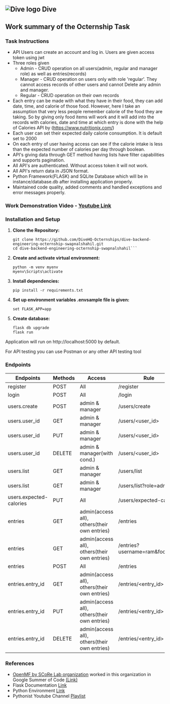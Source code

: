 ## ![Dive logo](https://user-images.githubusercontent.com/424487/219708981-f0416526-ba48-4b01-b5b3-c0eb73362718.png) Dive 
## Work summary of the Octernship Task

### Task Instructions
- API Users can create an account and log in. Users are given access token using jwt
- Three roles given
    - Admin - CRUD operation on all users(admin, regular and manager role) as well as entries(records)
    - Manager - CRUD operation on users only with role 'regular'. They cannot access records of other users and cannot Delete any admin and manager.
    - Regular - CRUD operation on their own records
- Each entry can be made with what they have in their food, they can add date, time, and calorie of those food. However, here I take an assumption that very less people remember calorie of the food they are taking. So by giving only food items will work and it will add into the records with calories, date and time at which entry is done with the help of Calories API by (https://www.nutritionix.com/)
- Each user can set their expected daily calorie consumption. It is default set to 2000
- On each entry of user having access can see if the calorie intake is less than the expected number of calories per day through boolean.
- API's giving data through GET method having lists have filter capabilities and supports pagination.
- All API's are authenticated. Without access token it will not work.
- All API's return data in JSON format.
- Python Framework(FLASK) and SQLite Database which will be in instance/database.db after installing application properly.
- Maintained code quality, added comments and handled exceptions and error messages properly.

### Work Demonstration Video - [Youtube Link](https://www.youtube.com/watch?v=zb459GNLEeg)
### Installation and Setup


1. **Clone the Repository:**

   ```
   git clone https://github.com/DiveHQ-Octernships/dive-backend-engineering-octernship-swapnalshahil.git
   cd dive-backend-engineering-octernship-swapnalshahil```
   
2. **Create and activate virtual environment:** 
    ```
    python -m venv myenv
    myenv\Scripts\activate
    ```
3. **Install dependencies:** 
    ```
    pip install -r requirements.txt
    ```

3. **Set up environment variables .envsample file is given:**  
    ```
    set FLASK_APP=app
    ```

3. **Create database:**
    ```
    flask db upgrade
    flask run
    ```

<p>Application will run on http://localhost:5000 by default. </p>
<p>For API testing you can use Postman or any other API testing tool</p>

### Endpoints

| Endpoints               | Methods | Access                                       | Rule                           |
|-------------------------|---------|----------------------------------------------|--------------------------------|
| register                | POST    | All                                          | /register                      |
| login                   | POST    | All                                          | /login                         |
| users.create            | POST    | admin & manager                              | /users/create                  |
| users.user_id           | GET     | admin & manager                              | /users/<user_id>               |
| users.user_id           | PUT     | admin & manager                              | /users/<user_id>               |
| users.user_id           | DELETE  | admin & manager(with cond.)                  | /users/<user_id>               |
| users.list              | GET     | admin & manager                              | /users/list                    |
| users.list              | GET     | admin & manager                              | /users/list?role=admin         |
| users.expected-calories | PUT     | All                                          | /users/expected-calories       |
| entries                 | GET     | admin(access all), others(their own entries) | /entries                       |
| entries                 | GET     | admin(access all), others(their own entries) | /entries?username=ram&food=tea |
| entries                 | POST    | All                                          | /entries                       |
| entries.entry_id        | GET     | admin(access all), others(their own entries) | /entries/<entry_id>            |
| entries.entry_id        | PUT     | admin(access all), others(their own entries) | /entries/<entry_id>            |
| entries.entry_id        | DELETE  | admin(access all), others(their own entries) | /entries/<entry_id>            |


### References
- [OpenMF by SCoRe Lab organization](https://github.com/scorelab/OpenMF) worked in this organization in Google Summer of Code [(Link)](https://summerofcode.withgoogle.com/archive/2021/projects/6260374466199552/)
- Flask Documentation [Link](https://flask.palletsprojects.com/en/2.3.x/)
- Python Environment [Link](https://docs.python.org/3/library/venv.html)
- Pythonist Youtube Channel [Playlist](https://youtube.com/playlist?list=PLMOobVGrchXN5tKYdyx-d2OwwgxJuqDVH)